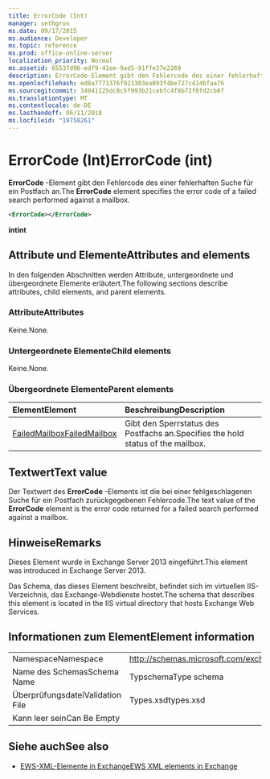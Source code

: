 ```yaml
---
title: ErrorCode (Int)
manager: sethgros
ms.date: 09/17/2015
ms.audience: Developer
ms.topic: reference
ms.prod: office-online-server
localization_priority: Normal
ms.assetid: 65537d96-edf9-41ee-9ad5-91ffe37e2269
description: ErrorCode-Element gibt den Fehlercode des einer fehlerhaften Suche für ein Postfach an.
ms.openlocfilehash: ed8a7771376f921303ea093f4be727c4146faa76
ms.sourcegitcommit: 34041125dc8c5f993b21cebfc4f8b72f0fd2cb6f
ms.translationtype: MT
ms.contentlocale: de-DE
ms.lasthandoff: 06/11/2018
ms.locfileid: "19758261"
---
```

# <a name="errorcode-int"></a><span data-ttu-id="c832b-103">ErrorCode (Int)</span><span class="sxs-lookup"><span data-stu-id="c832b-103">ErrorCode (int)</span></span>

<span data-ttu-id="c832b-104">**ErrorCode** -Element gibt den Fehlercode des einer fehlerhaften Suche für ein Postfach an.</span><span class="sxs-lookup"><span data-stu-id="c832b-104">The **ErrorCode** element specifies the error code of a failed search performed against a mailbox.</span></span> 
  
```XML
<ErrorCode></ErrorCode>
```

 <span data-ttu-id="c832b-105">**int**</span><span class="sxs-lookup"><span data-stu-id="c832b-105">**int**</span></span>
## <a name="attributes-and-elements"></a><span data-ttu-id="c832b-106">Attribute und Elemente</span><span class="sxs-lookup"><span data-stu-id="c832b-106">Attributes and elements</span></span>

<span data-ttu-id="c832b-107">In den folgenden Abschnitten werden Attribute, untergeordnete und übergeordnete Elemente erläutert.</span><span class="sxs-lookup"><span data-stu-id="c832b-107">The following sections describe attributes, child elements, and parent elements.</span></span>
  
### <a name="attributes"></a><span data-ttu-id="c832b-108">Attribute</span><span class="sxs-lookup"><span data-stu-id="c832b-108">Attributes</span></span>

<span data-ttu-id="c832b-109">Keine.</span><span class="sxs-lookup"><span data-stu-id="c832b-109">None.</span></span>
  
### <a name="child-elements"></a><span data-ttu-id="c832b-110">Untergeordnete Elemente</span><span class="sxs-lookup"><span data-stu-id="c832b-110">Child elements</span></span>

<span data-ttu-id="c832b-111">Keine.</span><span class="sxs-lookup"><span data-stu-id="c832b-111">None.</span></span>
  
### <a name="parent-elements"></a><span data-ttu-id="c832b-112">Übergeordnete Elemente</span><span class="sxs-lookup"><span data-stu-id="c832b-112">Parent elements</span></span>

|<span data-ttu-id="c832b-113">**Element**</span><span class="sxs-lookup"><span data-stu-id="c832b-113">**Element**</span></span>|<span data-ttu-id="c832b-114">**Beschreibung**</span><span class="sxs-lookup"><span data-stu-id="c832b-114">**Description**</span></span>|
|:-----|:-----|
|[<span data-ttu-id="c832b-115">FailedMailbox</span><span class="sxs-lookup"><span data-stu-id="c832b-115">FailedMailbox</span></span>](failedmailbox.md) <br/> |<span data-ttu-id="c832b-116">Gibt den Sperrstatus des Postfachs an.</span><span class="sxs-lookup"><span data-stu-id="c832b-116">Specifies the hold status of the mailbox.</span></span>  <br/> |
   
## <a name="text-value"></a><span data-ttu-id="c832b-117">Textwert</span><span class="sxs-lookup"><span data-stu-id="c832b-117">Text value</span></span>

<span data-ttu-id="c832b-118">Der Textwert des **ErrorCode** -Elements ist die bei einer fehlgeschlagenen Suche für ein Postfach zurückgegebenen Fehlercode.</span><span class="sxs-lookup"><span data-stu-id="c832b-118">The text value of the **ErrorCode** element is the error code returned for a failed search performed against a mailbox.</span></span> 
  
## <a name="remarks"></a><span data-ttu-id="c832b-119">Hinweise</span><span class="sxs-lookup"><span data-stu-id="c832b-119">Remarks</span></span>

<span data-ttu-id="c832b-120">Dieses Element wurde in Exchange Server 2013 eingeführt.</span><span class="sxs-lookup"><span data-stu-id="c832b-120">This element was introduced in Exchange Server 2013.</span></span>
  
<span data-ttu-id="c832b-121">Das Schema, das dieses Element beschreibt, befindet sich im virtuellen IIS-Verzeichnis, das Exchange-Webdienste hostet.</span><span class="sxs-lookup"><span data-stu-id="c832b-121">The schema that describes this element is located in the IIS virtual directory that hosts Exchange Web Services.</span></span>
  
## <a name="element-information"></a><span data-ttu-id="c832b-122">Informationen zum Element</span><span class="sxs-lookup"><span data-stu-id="c832b-122">Element information</span></span>

|||
|:-----|:-----|
|<span data-ttu-id="c832b-123">Namespace</span><span class="sxs-lookup"><span data-stu-id="c832b-123">Namespace</span></span>  <br/> |http://schemas.microsoft.com/exchange/services/2006/types  <br/> |
|<span data-ttu-id="c832b-124">Name des Schemas</span><span class="sxs-lookup"><span data-stu-id="c832b-124">Schema Name</span></span>  <br/> |<span data-ttu-id="c832b-125">Typschema</span><span class="sxs-lookup"><span data-stu-id="c832b-125">Type schema</span></span>  <br/> |
|<span data-ttu-id="c832b-126">Überprüfungsdatei</span><span class="sxs-lookup"><span data-stu-id="c832b-126">Validation File</span></span>  <br/> |<span data-ttu-id="c832b-127">Types.xsd</span><span class="sxs-lookup"><span data-stu-id="c832b-127">types.xsd</span></span>  <br/> |
|<span data-ttu-id="c832b-128">Kann leer sein</span><span class="sxs-lookup"><span data-stu-id="c832b-128">Can Be Empty</span></span>  <br/> ||
   
## <a name="see-also"></a><span data-ttu-id="c832b-129">Siehe auch</span><span class="sxs-lookup"><span data-stu-id="c832b-129">See also</span></span>



- [<span data-ttu-id="c832b-130">EWS-XML-Elemente in Exchange</span><span class="sxs-lookup"><span data-stu-id="c832b-130">EWS XML elements in Exchange</span></span>](ews-xml-elements-in-exchange.md)


